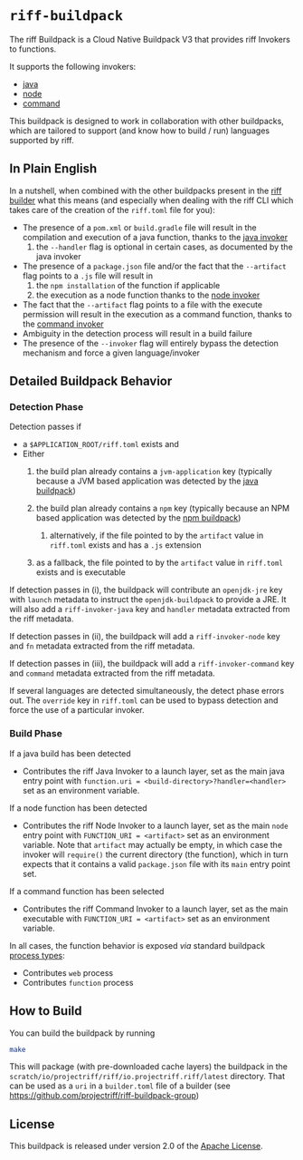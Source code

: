 # `riff-buildpack`
The riff Buildpack is a Cloud Native Buildpack V3 that provides riff Invokers to functions.

It supports the following invokers:
- [java](https://github.com/projectriff/java-function-invoker)
- [node](https://github.com/projectriff/node-function-invoker)
- [command](https://github.com/projectriff/command-function-invoker)

This buildpack is designed to work in collaboration with other buildpacks, which are tailored to
support (and know how to build / run) languages supported by riff.

## In Plain English
In a nutshell, when combined with the other buildpacks present in the [riff builder](https://github.com/projectriff/riff-buildpack-group) what this means (and especially when dealing with the riff CLI which takes care of the creation of the `riff.toml` file for you):
* The presence of a `pom.xml` or `build.gradle` file will result in the compilation and execution of a java function, thanks to the [java invoker](https://github.com/projectriff/java-function-invoker)
  1. the `--handler` flag is optional in certain cases, as documented by the java invoker
* The presence of a `package.json` file and/or the fact that the `--artifact` flag points to a `.js` file will result in
  1. the `npm installation` of the function if applicable
  2. the execution as a node function thanks to the [node invoker](https://github.com/projectriff/node-function-invoker)
* The fact that the `--artifact` flag points to a file with the execute permission will result in the execution as a command function, thanks to the [command invoker](https://github.com/projectriff/command-function-invoker)
* Ambiguity in the detection process will result in a build failure
* The presence of the `--invoker` flag will entirely bypass the detection mechanism and force a given language/invoker 

## Detailed Buildpack Behavior

### Detection Phase
Detection passes if 
- a `$APPLICATION_ROOT/riff.toml` exists and 
- Either
    1. the build plan already contains a `jvm-application` key (typically because a JVM based application was detected by the [java buildpack](https://github.com/cloudfoundry/build-system-buildpack))
    2. the build plan already contains a `npm` key (typically because an NPM based application was detected by the [npm buildpack](https://github.com/cloudfoundry/npm-cnb))
        
        1. alternatively, if the file pointed to by the `artifact` value in `riff.toml` exists and has a `.js` extension
    3. as a fallback, the file pointed to by the `artifact` value in `riff.toml` exists and is executable
    
If detection passes in (i), the buildpack will contribute an `openjdk-jre` key with `launch` metadata to instruct 
the `openjdk-buildpack` to provide a JRE.  It will also add a `riff-invoker-java` key and `handler` 
metadata extracted from the riff metadata.

If detection passes in (ii), the buildpack will add a `riff-invoker-node` key and `fn` 
metadata extracted from the riff metadata.

If detection passes in (iii), the buildpack will add a `riff-invoker-command` key and `command` 
metadata extracted from the riff metadata.

If several languages are detected simultaneously, the detect phase errors out.
The `override` key in `riff.toml` can be used to bypass detection and force the use of a particular invoker.

### Build Phase

If a java build has been detected
* Contributes the riff Java Invoker to a launch layer, set as the main java entry point with `function.uri = <build-directory>?handler=<handler>` set as an environment variable.

If a node function has been detected
* Contributes the riff Node Invoker to a launch layer, set as the main `node` entry point with `FUNCTION_URI = <artifact>` set as an environment variable.
Note that `artifact` may actually be empty, in which case the invoker will `require()` the current directory (the function), which in turn expects that it contains a valid `package.json` file with its `main` entry point set. 

If a command function has been selected
* Contributes the riff Command Invoker to a launch layer, set as the main executable with `FUNCTION_URI = <artifact>` set as an environment variable.

In all cases, the function behavior is exposed _via_ standard buildpack [process types](https://github.com/buildpack/spec/blob/master/buildpack.md#launch):
* Contributes `web` process
* Contributes `function` process

## How to Build

You can build the buildpack by running 
```bash
make
```

This will package (with pre-downloaded cache layers) the buildpack in the 
`scratch/io/projectriff/riff/io.projectriff.riff/latest` directory. That can be used as a `uri` in a `builder.toml`
file of a builder (see https://github.com/projectriff/riff-buildpack-group)


## License
This buildpack is released under version 2.0 of the [Apache License](http://www.apache.org/licenses/LICENSE-2.0).

